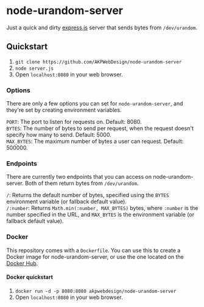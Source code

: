 # node-urandom-server  
Just a quick and dirty [express.js](https://expressjs.com/) server that sends bytes from `/dev/urandom`.  

## Quickstart  
1. `git clone https://github.com/AKPWebDesign/node-urandom-server`  
2. `node server.js`  
3. Open `localhost:8080` in your web browser.  

### Options  
There are only a few options you can set for `node-urandom-server`, and they're set by creating environment variables.  

`PORT`: The port to listen for requests on. Default: 8080.  
`BYTES`: The number of bytes to send per request, when the request doesn't specify how many to send. Default: 5000.  
`MAX_BYTES`: The maximum number of bytes a user can request. Default: 500000.  

### Endpoints  
There are currently two endpoints that you can access on node-urandom-server. Both of them return bytes from `/dev/urandom`.  

`/`: Returns the default number of bytes, specified using the `BYTES` environment variable (or fallback default value).  
`/:number`: Returns `Math.min(:number, MAX_BYTES)` bytes, where `:number` is the number specified in the URL, and `MAX_BYTES` is the environment variable (or fallback default value).  

### Docker  
This repository comes with a `Dockerfile`. You can use this to create a Docker image for node-urandom-server, or use the one located on the [Docker Hub](https://hub.docker.com/r/akpwebdesign/node-urandom-server/).  

#### Docker quickstart  
1. `docker run -d -p 8080:8080 akpwebdesign/node-urandom-server`  
2. Open `localhost:8080` in your web browser.  
